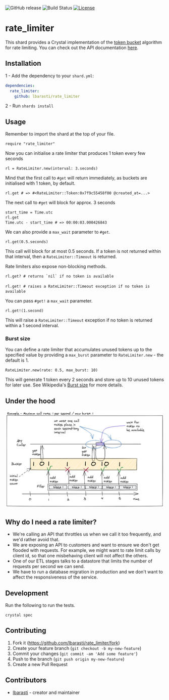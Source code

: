 ![GitHub release](https://img.shields.io/github/release/lbarasti/rate_limiter.svg)
![Build Status](https://github.com/lbarasti/rate_limiter/workflows/Crystal%20spec/badge.svg)
[![License](https://img.shields.io/badge/license-MIT-blue.svg)](https://opensource.org/licenses/MIT)

# rate_limiter

This shard provides a Crystal implementation of the [token bucket](https://en.wikipedia.org/wiki/Token_bucket) algorithm for rate limiting. You can check out the API documentation [here](https://lbarasti.com/rate_limiter/).

## Installation

1 - Add the dependency to your `shard.yml`:

```yaml
dependencies:
  rate_limiter:
    github: lbarasti/rate_limiter
```

2 - Run `shards install`

## Usage

Remember to import the shard at the top of your file.
```crystal
require "rate_limiter"
```

Now you can initialise a rate limiter that produces 1 token every few seconds
```crystal
rl = RateLimiter.new(interval: 3.seconds)
```

Mind that the first call to `#get` will return immediately, as buckets are initialised with 1 token, by default.
```crystal
rl.get # => #<RateLimiter::Token:0x7f9c55458f00 @created_at=...>
```

The next call to `#get` will block for approx. 3 seconds
```crystal
start_time = Time.utc
rl.get
Time.utc - start_time # => 00:00:03.000426843
```

We can also provide a `max_wait` parameter to `#get`.
```crystal
rl.get(0.5.seconds)
```
This call will block for at most 0.5 seconds. If a token is not returned within that interval, then a `RateLimiter::Timeout` is returned.

Rate limiters also expose non-blocking methods.
```crystal
rl.get? # returns `nil` if no token is available

rl.get! # raises a RateLimiter::Timeout exception if no token is available
```

You can pass `#get!` a `max_wait` parameter.
```crystal
rl.get!(1.second)
```
This will raise a `RateLimiter::Timeout` exception if no token is returned within a 1 second interval.

### Burst size
You can define a rate limiter that accumulates unused tokens up to the specified value by providing a `max_burst` parameter to `RateLimiter.new` - the default is 1.
```crystal
RateLimiter.new(rate: 0.5, max_burst: 10)
```
This will generate 1 token every 2 seconds and store up to 10 unused tokens for later use. See Wikipedia's [Burst size](https://en.wikipedia.org/wiki/Token_bucket#Burst_size) for more details.

## Under the hood
![](./media/diagram_1.png)

## Why do I need a rate limiter?
* We're calling an API that throttles us when we
  call it too frequently, and we'd rather avoid that.
* We are exposing an API to customers and want to
  ensure we don't get flooded with requests. For example, we might want to rate limit calls by client id, so that one misbehaving client will not affect the others.
* One of our ETL stages talks to a datastore that limits the number of requests per second we can send.
* We have to run a database migration in production and we don't
  want to affect the responsiveness of the service.

## Development

Run the following to run the tests.
```
crystal spec
```

## Contributing

1. Fork it (<https://github.com/lbarasti/rate_limiter/fork>)
2. Create your feature branch (`git checkout -b my-new-feature`)
3. Commit your changes (`git commit -am 'Add some feature'`)
4. Push to the branch (`git push origin my-new-feature`)
5. Create a new Pull Request

## Contributors

- [lbarasti](https://github.com/lbarasti) - creator and maintainer
